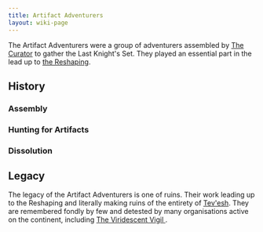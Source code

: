 ```yaml
---
title: Artifact Adventurers
layout: wiki-page
---
```


The Artifact Adventurers were a group of adventurers assembled by [The Curator](/wiki/characters/The-Curator.md) to gather the Last Knight's Set. They played an essential part in the lead up to [the Reshaping](/wiki/event/The-Reshaping).

## History

### Assembly

### Hunting for Artifacts

### Dissolution

## Legacy

The legacy of the Artifact Adventurers is one of ruins. Their work leading up to the Reshaping and literally making ruins of the entirety of [Tev'esh](/wiki/continents/Tev'esh.md). They are remembered fondly by few and detested by many organisations active on the continent, including [The Viridescent Vigil
](The-Viridescent-Vigil).
